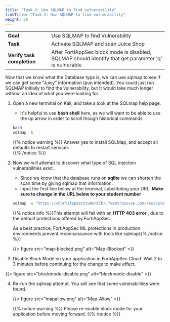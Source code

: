 ```yaml
---
title: "Task 2: Use SQLMAP to find vulnerability"
linkTitle: "Task 2: Use SQLMAP to find vulnerability"
weight: 20
---
```


|                            |    |  
|----------------------------| ----
| **Goal**                   | Use SQLMAP to find Vulnerability
| **Task**                   | Activate SQLMAP and scan Juice Shop
| **Verify task completion** | After FortiAppSec block mode is disabled, SQLMAP should identify that get parameter 'q' is vulnerable

Now that we know what the Database type is, we can use sqlmap to see if we can get some "Juicy" information (pun intended).  You could just run SQLMAP initially to find the vulnerability, but It would take much longer without an idea of what you were looking for.

1. Open a new terminal on Kali, and take a look at the SQLmap help page.  
   - It's helpful to use **bash shell** here, as we will want to be able to use the up arrow in order to scroll though historical commands

   ```sh
   bash
   sqlmap -h
   ```
   {{% notice warning %}}
   Answer yes to install SQLMap, and accept all defaults to restart services  
   {{% /notice %}}
   
2. Now we will attempt to discover what type of SQL injection vulnerabilities exist.  
   - Since we know that the database runs on **sqlite** we can shorten the scan time by giving sqlmap that information.  
   - Input the first line below at the terminal, substituting your URL. **Make sure to change <FortiAppSecStudentID> in the URL below to your student number**

   ```sh
   sqlmap -u "https://<FortiAppSecStudentID>.fwebtraincse.com/rest/products/search?q=" --dbms=SQLite --technique=B --level 3 --batch
   ```

   {{% notice info %}}This attempt will fail with an **HTTP 403 error** , due to the default protections offered by FortiAppSec.
 
   As a best practice, FortiAppSec ML protections in production environments prevent reconnaissance with tools like sqlmap{{% /notice %}}

   {{< figure src="map-blocked.png" alt="Map-Blocked" >}}

3. Disable Block Mode on your application in FortiAppSec Cloud.  Wait 2 to 3 minutes before continuing for the change to make effect.

  {{< figure src="blockmode-disable.png" alt="blockmode-disable" >}}

4. Re-run the sqlmap attempt.  You will see that some vulnerabilities were found.

   {{< figure src="mapallow.png" alt="Map-Allow" >}}
   
   {{% notice warning %}}
   Please re-enable block mode for your application before moving forward.
   {{% /notice %}}
